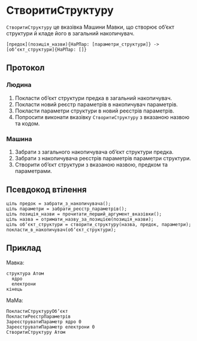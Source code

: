 # СтворитиСтруктуру

`СтворитиСтруктуру` <keyword>це</keyword> вказівка <subject>Машини Мавки</subject>, що створює обʼєкт структури й кладе
його в загальний накопичувач.

```
[предок](позиція_назви){НаРПар: [параметри_структури]} -> [обʼєкт_структури]{НаРПар: []}
```

## Протокол

### Людина

1. Покласти обʼєкт структури предка в загальний накопичувач.
2. Покласти новий реєстр параметрів в накопичувач параметрів.
3. Покласти параметри структури в новий реєстрів параметрів.
4. Попросити виконати вказівку `СтворитиСтруктуру` з вказаною назвою та кодом.

### Машина

1. Забрати з загального накопичувача обʼєкт структури предка.
2. Забрати з накопичувача реєстрів параметрів параметри структури.
3. Створити обʼєкт структури з вказаною назвою, предком та параметрами.

## Псевдокод втілення

```ціль
ціль предок = забрати_з_накопичувача();
ціль параметри = забрати_реєстр_параметрів();
ціль позиція_назви = прочитати_перший_аргумент_вказівки();
ціль назва = отримати_назву_за_позицією(позиція_назви);
ціль обʼєкт_структури = створити_структуру(назва, предок, параметри);
покласти_в_накопичувач(обʼєкт_структури);
```

## Приклад

<subject>Мавка</subject>:

```мавка
структура Атом
  ядро
  електрони
кінець
```

<subject>МаМа</subject>:

```мама
ПокластиСтруктуруОбʼєкт
ПокластиРеєстрПараметрів
ЗареєструватиПараметр ядро 0
ЗареєструватиПараметр електрони 0
СтворитиСтруктуру Атом
```